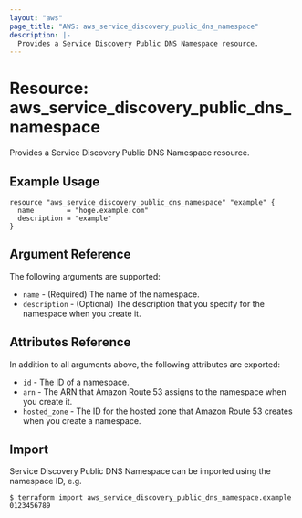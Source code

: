 ```yaml
---
layout: "aws"
page_title: "AWS: aws_service_discovery_public_dns_namespace"
description: |-
  Provides a Service Discovery Public DNS Namespace resource.
---
```


# Resource: aws_service_discovery_public_dns_namespace

Provides a Service Discovery Public DNS Namespace resource.

## Example Usage

```hcl
resource "aws_service_discovery_public_dns_namespace" "example" {
  name        = "hoge.example.com"
  description = "example"
}
```

## Argument Reference

The following arguments are supported:

* `name` - (Required) The name of the namespace.
* `description` - (Optional) The description that you specify for the namespace when you create it.

## Attributes Reference

In addition to all arguments above, the following attributes are exported:

* `id` - The ID of a namespace.
* `arn` - The ARN that Amazon Route 53 assigns to the namespace when you create it.
* `hosted_zone` - The ID for the hosted zone that Amazon Route 53 creates when you create a namespace.

## Import

Service Discovery Public DNS Namespace can be imported using the namespace ID, e.g.

```
$ terraform import aws_service_discovery_public_dns_namespace.example 0123456789
```
